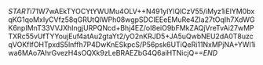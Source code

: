 $START$i71W7wAEkTYOCYtYWUMu4OLV++N491ylYlQlCzV55/iMyz1iElYM0bxqKG1qoMxIyCVfz58qGRUtQlWPh08wgpSDCIEEeEMuRe4ZIa27tOqIh7XdWGK6npIMnT33VVJXhIngjURPQNcd+Bhj4EZ/oI8eiO9bFMkZAQjVreTvAi27wMPTXRc55vUfTYYoujEuf4atAu2gtaYt2/yO2nKRJD5+JA5uQwbNEU2dA0T8uzcqVOKflfOHTpxdS5lnffh7P4DwKnESkpcS/P56psk6UTiQeRi11NxMPjNA+YWI1iwa6MAo7AhrGvezH4sOQXk9zLeBRAEZbG4Q6aiHTNicjQ==$END$